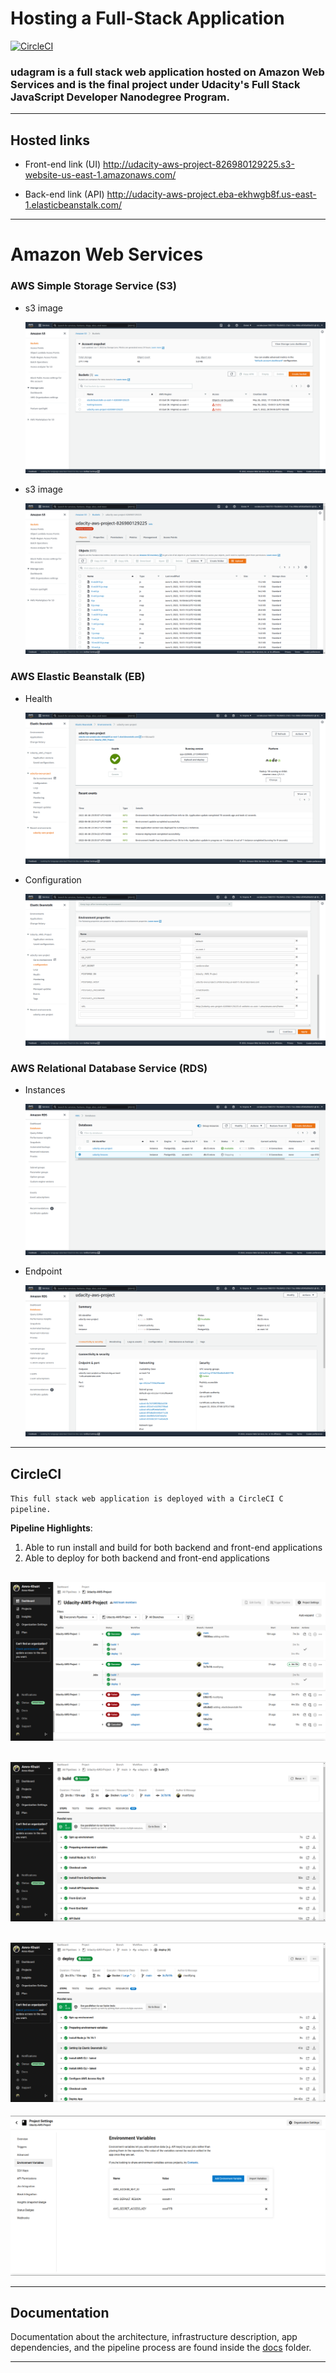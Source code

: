 # Hosting a Full-Stack Application

[![CircleCI](https://circleci.com/gh/circleci/circleci-docs.svg?style=svg)](https://app.circleci.com/pipelines/github/Amro-Khairi/Udacity-AWS-Project/4/workflows/92ffc027-e876-4f01-80ed-d0d996a17320)


### **udagram is a full stack web application hosted on Amazon Web Services and is the final project under Udacity's Full Stack JavaScript Developer Nanodegree Program.**

---

## Hosted links

- Front-end link (UI)
  http://udacity-aws-project-826980129225.s3-website-us-east-1.amazonaws.com/

- Back-end link (API) 
  http://udacity-aws-project.eba-ekhwgb8f.us-east-1.elasticbeanstalk.com/

---

# Amazon Web Services

### AWS Simple Storage Service (S3)

- s3 image

  ![alt text](screenshots/S3_Buckets.png 'AWS S3')

- s3 image

  ![alt text](screenshots/S3_files.png 'AWS S3')

### AWS Elastic Beanstalk (EB)

- Health

  ![alt text](screenshots/EB_Health.png 'AWS EB')

- Configuration

  ![alt text](screenshots/EB_ENV.png 'AWS EB')

### AWS Relational Database Service (RDS)

- Instances

  ![alt text](screenshots/RDS_Instances.png 'AWS RDS')

- Endpoint

  ![alt text](screenshots/RDS_Endpoint.png 'AWS RDS')

---

## CircleCI

`This full stack web application is deployed with a CircleCI C pipeline.`

**Pipeline Highlights**:

1. Able to run install and build for both backend and front-end applications
2. Able to deploy for both backend and front-end applications

![alt text](screenshots/CircleCi_Runs.png 'CircleCI')
- 
![alt text](screenshots/CircleCi_Build.png 'CircleCI')
- 
![alt text](screenshots/CircleCi_Deploy.png 'CircleCI')
- 
![alt text](screenshots/CircleCi_Secrets.png 'CircleCI')

---

## Documentation

Documentation about the architecture, infrastructure description, app dependencies, and the pipeline process are found inside the [docs](https://github.com/Amro-Khairi/Udacity-AWS-Project/tree/main/docs) folder.

---